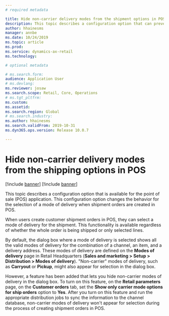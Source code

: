 ```yaml
---
# required metadata

title: Hide non-carrier delivery modes from the shipment options in POS
description: This topic describes a configuration option that can prevent non-carrier modes of delivery from appearing for selection when shipment orders are created in the point of sale (POS) application.
author: hhainesms
manager: annbe
ms.date: 10/24/2019
ms.topic: article
ms.prod: 
ms.service: dynamics-ax-retail
ms.technology: 

# optional metadata

# ms.search.form: 
audience: Application User
# ms.devlang: 
ms.reviewer: josaw
ms.search.scope: Retail, Core, Operations
# ms.tgt_pltfrm: 
ms.custom: 
ms.assetid: 
ms.search.region: Global
# ms.search.industry: 
ms.author: hhainesms
ms.search.validFrom: 2019-10-31
ms.dyn365.ops.version: Release 10.0.7

---
```


# Hide non-carrier delivery modes from the shipping options in POS

[!include [banner](includes/preview-banner.md)]
[!include [banner](includes/banner.md)]

This topic describes a configuration option that is available for the point of sale (POS) application. This configuration option changes the behavior for the selection of a mode of delivery when shipment orders are created in POS.

When users create customer shipment orders in POS, they can select a mode of delivery for the shipment. This functionality is available regardless of whether the whole order is being shipped or only selected lines.

By default, the dialog box where a mode of delivery is selected shows all the valid modes of delivery for the combination of a channel, an item, and a delivery address. These modes of delivery are defined on the **Modes of delivery** page in Retail Headquarters (**Sales and marketing \> Setup \> Distribution \> Modes of delivery**). "Non-carrier" modes of delivery, such as **Carryout** or **Pickup**, might also appear for selection in the dialog box.

However, a feature has been added that lets you hide non-carrier modes of delivery in the dialog box. To turn on this feature, on the **Retail parameters** page, on the **Customer orders** tab, set the **Show only carrier mode options for ship orders** option to **Yes**. After you turn on this feature and run the appropriate distribution jobs to sync the information to the channel database, non-carrier modes of delivery won't appear for selection during the process of creating shipment orders in POS.
